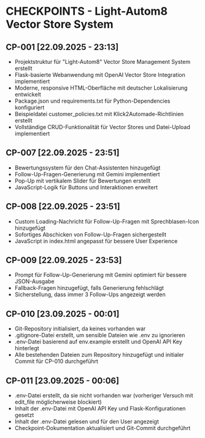 # CHECKPOINTS - Light-Autom8 Vector Store System

## CP-001 [22.09.2025 - 23:13]
- Projektstruktur für "Light-Autom8" Vector Store Management System erstellt
- Flask-basierte Webanwendung mit OpenAI Vector Store Integration implementiert
- Moderne, responsive HTML-Oberfläche mit deutscher Lokalisierung entwickelt
- Package.json und requirements.txt für Python-Dependencies konfiguriert
- Beispieldatei customer_policies.txt mit Klick2Automade-Richtlinien erstellt
- Vollständige CRUD-Funktionalität für Vector Stores und Datei-Upload implementiert

## CP-007 [22.09.2025 - 23:51]
- Bewertungssystem für den Chat-Assistenten hinzugefügt
- Follow-Up-Fragen-Generierung mit Gemini implementiert
- Pop-Up mit vertikalem Slider für Bewertungen erstellt
- JavaScript-Logik für Buttons und Interaktionen erweitert

## CP-008 [22.09.2025 - 23:51]
- Custom Loading-Nachricht für Follow-Up-Fragen mit Sprechblasen-Icon hinzugefügt
- Sofortiges Abschicken von Follow-Up-Fragen sichergestellt
- JavaScript in index.html angepasst für bessere User Experience

## CP-009 [22.09.2025 - 23:53]
- Prompt für Follow-Up-Generierung mit Gemini optimiert für bessere JSON-Ausgabe
- Fallback-Fragen hinzugefügt, falls Generierung fehlschlägt
- Sicherstellung, dass immer 3 Follow-Ups angezeigt werden

## CP-010 [23.09.2025 - 00:01]
- Git-Repository initialisiert, da keines vorhanden war
- .gitignore-Datei erstellt, um sensible Dateien wie .env zu ignorieren
- .env-Datei basierend auf env.example erstellt und OpenAI API Key hinterlegt
- Alle bestehenden Dateien zum Repository hinzugefügt und initialer Commit für CP-010 durchgeführt

## CP-011 [23.09.2025 - 00:06]
- .env-Datei erstellt, da sie nicht vorhanden war (vorheriger Versuch mit edit_file möglicherweise blockiert)
- Inhalt der .env-Datei mit OpenAI API Key und Flask-Konfigurationen gesetzt
- Inhalt der .env-Datei gelesen und für den User angezeigt
- Checkpoint-Dokumentation aktualisiert und Git-Commit durchgeführt
